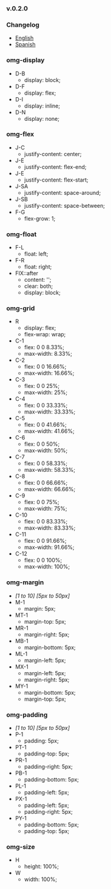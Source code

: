 ### v.0.2.0

### Changelog
- [English](https://github.com/ifedu/ohmygrid/blob/master/docs/CHANGELOG/EN_US.md)
- [Spanish](https://github.com/ifedu/ohmygrid/blob/master/docs/CHANGELOG/ES.md)

### omg-display
- D-B
    - display: block;
- D-F
    - display: flex;
- D-I
    - display: inline;
- D-N
    - display: none;

### omg-flex
- J-C
    - justify-content: center;
- J-E
    - justify-content: flex-end;
- J-E
    - justify-content: flex-start;
- J-SA
    - justify-content: space-around;
- J-SB
    - justify-content: space-between;
- F-G
    - flex-grow: 1;

### omg-float
- F-L
    - float: left;
- F-R
    - float: right;
- FIX::after
    - content: '';
    - clear: both;
    - display: block;

### omg-grid
- R
    - display: flex;
    - flex-wrap: wrap;
- C-1
    - flex: 0 0 8.33%;
    - max-width: 8.33%;
- C-2
    - flex: 0 0 16.66%;
    - max-width: 16.66%;
- C-3
    - flex: 0 0 25%;
    - max-width: 25%;
- C-4
    - flex: 0 0 33.33%;
    - max-width: 33.33%;
- C-5
    - flex: 0 0 41.66%;
    - max-width: 41.66%;
- C-6
    - flex: 0 0 50%;
    - max-width: 50%;
- C-7
    - flex: 0 0 58.33%;
    - max-width: 58.33%;
- C-8
    - flex: 0 0 66.66%;
    - max-width: 66.66%;
- C-9
    - flex: 0 0 75%;
    - max-width: 75%;
- C-10
    - flex: 0 0 83.33%;
    - max-width: 83.33%;
- C-11
    - flex: 0 0 91.66%;
    - max-width: 91.66%;
- C-12
    - flex: 0 0 100%;
    - max-width: 100%;

### omg-margin
- *[1 to 10] [5px to 50px]*
- M-1
    - margin: 5px;
- MT-1
    - margin-top: 5px;
- MR-1
    - margin-right: 5px;
- MB-1
    - margin-bottom: 5px;
- ML-1
    - margin-left: 5px;
- MX-1
    - margin-left: 5px;
    - margin-right: 5px;
- MY-1
    - margin-bottom: 5px;
    - margin-top: 5px;

### omg-padding
- *[1 to 10] [5px to 50px]*
- P-1
    - padding: 5px;
- PT-1
    - padding-top: 5px;
- PR-1
    - padding-right: 5px;
- PB-1
    - padding-bottom: 5px;
- PL-1
    - padding-left: 5px;
- PX-1
    - padding-left: 5px;
    - padding-right: 5px;
- PY-1
    - padding-bottom: 5px;
    - padding-top: 5px;

### omg-size
- H
    - height: 100%;
- W
    - width: 100%;